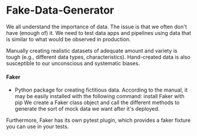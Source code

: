 # Fake-Data-Generator


We all understand the importance of data. The issue is that we often don't have (enough of) it. We need to test data apps and pipelines using data that is similar to what would be observed in production.

Manually creating realistic datasets of adequate amount and variety is tough (e.g., different data types, characteristics). Hand-created data is also susceptible to our unconscious and systematic biases.

#### Faker 
  - Python package for creating fictitious data. According to the manual, it may be easily installed with the following command: install Faker with pip
We create a Faker class object and call the different methods to generate the sort of mock data we want after it's deployed.

Furthermore, Faker has its own pytest plugin, which provides a faker fixture you can use in your tests.
